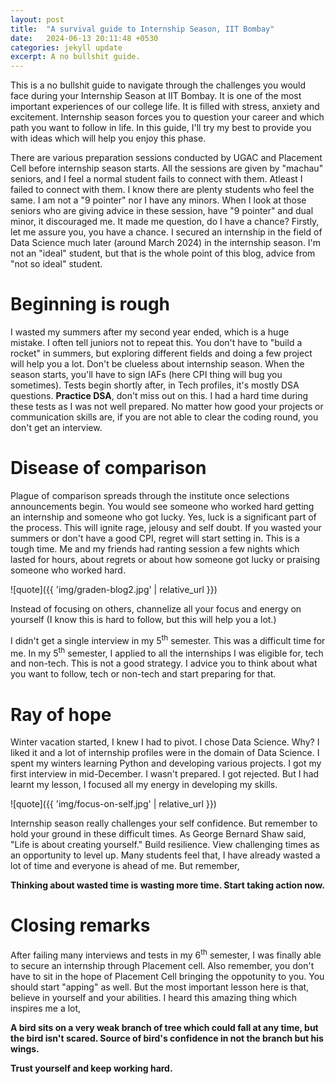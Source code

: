 ```yaml
---
layout: post
title:  "A survival guide to Internship Season, IIT Bombay"
date:   2024-06-13 20:11:48 +0530
categories: jekyll update
excerpt: A no bullshit guide.  
---
```


This is a no bullshit guide to navigate through the challenges you would face during your Internship Season at IIT Bombay. It is one of the most important experiences of our college life. It is filled with stress, anxiety and excitement. Internship season forces you to question your career and which path you want to follow in life. In this guide, I'll try my best to provide you with ideas which will help you enjoy this phase.

There are various preparation sessions conducted by UGAC and Placement Cell before internship season starts. All the sessions are given by "machau" seniors, and I feel a normal student fails to connect with them. Atleast I failed to connect with them. I know there are plenty students who feel the same. I am not a "9 pointer" nor I have any minors. When I look at those seniors who are giving advice in these session, have "9 pointer" and dual minor, it discouraged me. It made me question, do I have a chance? Firstly, let me assure you, you have a chance. I secured an internship in the field of Data Science much later (around March 2024) in the internship season. I'm not an "ideal" student, but that is the whole point of this blog, advice from "not so ideal" student.

# Beginning is rough

I wasted my summers after my second year ended, which is a huge mistake. I often tell juniors not to repeat this. You don't have to "build a rocket" in summers, but exploring different fields and doing a few project will help you a lot. Don't be clueless about internship season. When the season starts, you'll have to sign IAFs (here CPI thing will bug you sometimes). Tests begin shortly after, in Tech profiles, it's mostly DSA questions. **Practice DSA**, don't miss out on this. I had a hard time during these tests as I was not well prepared. No matter how good your projects or communication skills are, if you are not able to clear the coding round, you don't get an interview. 

# Disease of comparison
 
Plague of comparison spreads through the institute once selections announcements begin. You would see someone who worked hard getting an internship and someone who got lucky. Yes, luck is a significant part of the process. This will ignite rage, jelousy and self doubt. If you wasted your summers or don't have a good CPI, regret will start setting in. This is a tough time. Me and my friends had ranting session a few nights which lasted for hours, about regrets or about how someone got lucky or praising someone who worked hard. 

![quote]({{ 'img/graden-blog2.jpg' | relative_url }})

Instead of focusing on others, channelize all your focus and energy on yourself (I know this is hard to follow, but this will help you a lot.)

I didn't get a single interview in my 5<sup>th</sup> semester. This was a difficult time for me. In my 5<sup>th</sup> semester, I applied to all the internships I was eligible for, tech and non-tech. This is not a good strategy. I advice you to think about what you want to follow, tech or non-tech and start preparing for that.

# Ray of hope

Winter vacation started, I knew I had to pivot. I chose Data Science. Why? I liked it and a lot of internship profiles were in the domain of Data Science. I spent my winters learning Python and developing various projects. I got my first interview in mid-December. I wasn't prepared. I got rejected. But I had learnt my lesson, I focused all my energy in developing my skills.

![quote]({{ 'img/focus-on-self.jpg' | relative_url }})

Internship season really challenges your self confidence. But remember to hold your ground in these difficult times. As George Bernard Shaw said, "Life is about creating yourself." Build resilience. View challenging times as an opportunity to level up. Many students feel that, I have already wasted a lot of time and everyone is ahead of me. But remember,

**Thinking about wasted time is wasting more time. Start taking action now.**



# Closing remarks

After failing many interviews and tests in my 6<sup>th</sup> semester, I was finally able to secure an internship through Placement cell. Also remember, you don't have to sit in the hope of Placement Cell bringing the oppotunity to you. You should start "apping" as well. But the most important lesson here is that, believe in yourself and your abilities. I heard this amazing thing which inspires me a lot,

**A bird sits on a very weak branch of tree which could fall at any time, but the bird isn't scared. Source of bird's confidence in not the branch but his wings.**

**Trust yourself and keep working hard.**